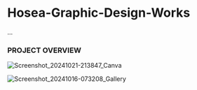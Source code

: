# Hosea-Graphic-Design-Works
...
### PROJECT OVERVIEW

![Screenshot_20241021-213847_Canva](https://github.com/user-attachments/assets/557976d7-04f0-415f-a654-a728026f9741)

![Screenshot_20241016-073208_Gallery](https://github.com/user-attachments/assets/f2130c82-bff8-4ee2-8d9b-cce898639788)

